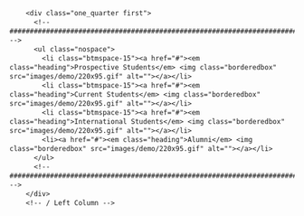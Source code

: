 <!-- Left Column -->
        <div class="one_quarter first"> 
          <!-- ################################################################################################ -->
          <ul class="nospace">
            <li class="btmspace-15"><a href="#"><em class="heading">Prospective Students</em> <img class="borderedbox" src="images/demo/220x95.gif" alt=""></a></li>
            <li class="btmspace-15"><a href="#"><em class="heading">Current Students</em> <img class="borderedbox" src="images/demo/220x95.gif" alt=""></a></li>
            <li class="btmspace-15"><a href="#"><em class="heading">International Students</em> <img class="borderedbox" src="images/demo/220x95.gif" alt=""></a></li>
            <li><a href="#"><em class="heading">Alumni</em> <img class="borderedbox" src="images/demo/220x95.gif" alt=""></a></li>
          </ul>
          <!-- ################################################################################################ --> 
        </div>
        <!-- / Left Column --> 